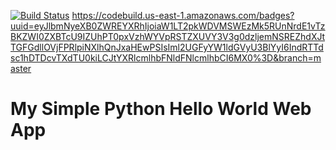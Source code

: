 [![Build Status](https://travis-ci.org/code4innerpeace/travis_flask_helloworld.svg?branch=master)](https://travis-ci.org/code4innerpeace/travis_flask_helloworld)
https://codebuild.us-east-1.amazonaws.com/badges?uuid=eyJlbmNyeXB0ZWREYXRhIjoiaW1LT2pkWDVMSWEzMk5RUnNrdE1vTzBKZWI0ZXBTcU9IZUhPT0pxVzhWYVpRSTZXUVY3V3g0dzljemNSREZhdXJtTGFGdllOVjFPRlpiNXlhQnJxaHEwPSIsIml2UGFyYW1ldGVyU3BlYyI6IndRTTdsc1hDTDcvTXdTU0kiLCJtYXRlcmlhbFNldFNlcmlhbCI6MX0%3D&branch=master
# My Simple Python Hello World Web App
